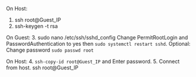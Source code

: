 On Host:
1. ssh root@Guest_IP
2. ssh-keygen -t rsa

On Guest:
3. sudo nano /etc/ssh/sshd_config
Change PermitRootLogin and PasswordAuthentication to yes then `sudo systemctl restart sshd`.
Optional: Change password `sudo passwd root`

On Host:
4. `ssh-copy-id root@Guest_IP` and Enter password.
5. Connect from host. ssh root@Guest_IP



